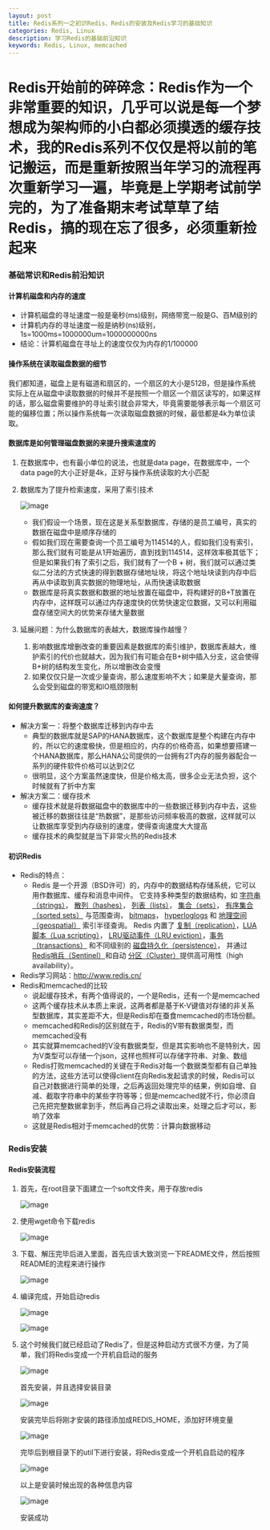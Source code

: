 ```yaml
---
layout: post
title: Redis系列一之初识Redis、Redis的安装及Redis学习的基础知识
categories: Redis, Linux
description: 学习Redis的基础前沿知识
keywords: Redis, Linux, memcached
---
```


Redis开始前的碎碎念：Redis作为一个非常重要的知识，几乎可以说是每一个梦想成为架构师的小白都必须摸透的缓存技术，我的Redis系列不仅仅是将以前的笔记搬运，而是重新按照当年学习的流程再次重新学习一遍，毕竟是上学期考试前学完的，为了准备期末考试草草了结Redis，搞的现在忘了很多，必须重新捡起来
======

### 基础常识和Redis前沿知识

#### 计算机磁盘和内存的速度

- 计算机磁盘的寻址速度一般是毫秒(ms)级别，网络带宽一般是G、百M级别的
- 计算机内存的寻址速度一般是纳秒(ns)级别，1s=1000ms=1000000um=1000000000ns
- 结论：计算机磁盘在寻址上的速度仅仅为内存的1/100000

#### 操作系统在读取磁盘数据的细节

我们都知道，磁盘上是有磁道和扇区的，一个扇区的大小是512B，但是操作系统实际上在从磁盘中读取数据的时候并不是按照一个扇区一个扇区读写的，如果这样的话，那么磁盘需要维护的寻址索引就会非常大，毕竟需要能够表示每一个扇区可能的偏移位置；所以操作系统每一次读取磁盘数据的时候，最低都是4k为单位读取。

#### 数据库是如何管理磁盘数据的来提升搜索速度的

1. 在数据库中，也有最小单位的说法，也就是data page，在数据库中，一个data page的大小正好是4k，正好与操作系统读取的大小匹配

2. 数据库为了提升检索速度，采用了索引技术

   ![image](\images\posts\Redis\2021-1-22-Redis系列一之初识Redis-1.jpg)

   - 我们假设一个场景，现在这是关系型数据库，存储的是员工编号，真实的数据在磁盘中是顺序存储的
   - 假如我们现在需要查询一个员工编号为114514的人，假如我们没有索引，那么我们就有可能是从1开始遍历，直到找到114514，这样效率极其低下；但是如果我们有了索引之后，我们就有了一个B + 树，我们就可以通过类似二分法的方式快速的得到数据存储地址块，将这个地址块读到内存中后再从中读取到真实数据的物理地址，从而快速读取数据
   - 数据库是将真实数据和数据的地址放置在磁盘中，将构建好的B+T放置在内存中，这样既可以通过内存速度快的优势快速定位数据，又可以利用磁盘存储空间大的优势来存储大量数据

3. 延展问题：为什么数据库的表越大，数据库操作越慢？

   1. 影响数据库增删改查的重要因素是数据库的索引维护，数据库表越大，维护索引的代价也就越大，因为我们有可能会在B+树中插入分支，这会使得B+树的结构发生变化，所以增删改会变慢
   2. 如果仅仅只是一次或少量查询，那么速度影响不大；如果是大量查询，那么会受到磁盘的带宽和IO瓶颈限制

#### 如何提升数据库的查询速度？

- 解决方案一：将整个数据库迁移到内存中去
  - 典型的数据库就是SAP的HANA数据库，这个数据库是整个构建在内存中的，所以它的速度极快，但是相应的，内存的价格奇高，如果想要搭建一个HANA数据库，那么HANA公司提供的一台拥有2T内存的服务器配合一系列的硬件软件价格可以达到2亿
  - 很明显，这个方案虽然速度快，但是价格太高，很多企业无法负担，这个时候就有了折中方案
- 解决方案二：缓存技术
  - 缓存技术就是将数据磁盘中的数据库中的一些数据迁移到内存中去，这些被迁移的数据往往是“热数据”，是那些访问频率极高的数据，这样就可以让数据库享受到内存级别的速度，使得查询速度大大提高
  - 缓存技术的典型就是当下非常火热的Redis技术

#### 初识Redis

- Redis的特点：
  - Redis 是一个开源（BSD许可）的，内存中的数据结构存储系统，它可以用作数据库、缓存和消息中间件。 它支持多种类型的数据结构，如 [字符串（strings）](http://www.redis.cn/topics/data-types-intro.html#strings)， [散列（hashes）](http://www.redis.cn/topics/data-types-intro.html#hashes)， [列表（lists）](http://www.redis.cn/topics/data-types-intro.html#lists)， [集合（sets）](http://www.redis.cn/topics/data-types-intro.html#sets)， [有序集合（sorted sets）](http://www.redis.cn/topics/data-types-intro.html#sorted-sets) 与范围查询， [bitmaps](http://www.redis.cn/topics/data-types-intro.html#bitmaps)， [hyperloglogs](http://www.redis.cn/topics/data-types-intro.html#hyperloglogs) 和 [地理空间（geospatial）](http://www.redis.cn/commands/geoadd.html) 索引半径查询。 Redis 内置了 [复制（replication）](http://www.redis.cn/topics/replication.html)，[LUA脚本（Lua scripting）](http://www.redis.cn/commands/eval.html)， [LRU驱动事件（LRU eviction）](http://www.redis.cn/topics/lru-cache.html)，[事务（transactions）](http://www.redis.cn/topics/transactions.html) 和不同级别的 [磁盘持久化（persistence）](http://www.redis.cn/topics/persistence.html)， 并通过 [Redis哨兵（Sentinel）](http://www.redis.cn/topics/sentinel.html)和自动 [分区（Cluster）](http://www.redis.cn/topics/cluster-tutorial.html)提供高可用性（high availability）。
- Redis学习网站：http://www.redis.cn/
- Redis和memcached的比较
  - 说起缓存技术，有两个值得说的，一个是Redis，还有一个是memcached
  - 这两个缓存技术从本质上来说，这两者都是基于K-V键值对存储的非关系型数据库，其实差距不大，但是Redis却在蚕食memcached的市场份额。
  - memcached和Redis的区别就在于，Redis的V带有数据类型，而memcached没有
  - 其实就算memcached的V没有数据类型，但是其实影响也不是特别大，因为V类型可以存储一个json，这样也照样可以存储字符串、对象、数组
  - Redis打败memcached的关键在于Redis对每一个数据类型都有自己单独的方法，这些方法可以使得client在向Redis发起请求的时候，Redis可以自己对数据进行简单的处理，之后再返回处理完毕的结果，例如自增、自减、截取字符串中的某些字符等等；但是memcached就不行，你必须自己先把完整数据拿到手，然后再自己将之读取出来，处理之后才可以，影响了效率
  - 这就是Redis相对于memcached的优势：计算向数据移动

### Redis安装

#### Redis安装流程

1. 首先，在root目录下面建立一个soft文件夹，用于存放redis

   ![image](\images\posts\Redis\2021-1-22-Redis系列一之初识Redis-2.jpg)

2. 使用wget命令下载redis

   ![image](\images\posts\Redis\2021-1-22-Redis系列一之初识Redis-3.jpg)

3. 下载、解压完毕后进入里面，首先应该大致浏览一下README文件，然后按照README的流程来进行操作

   ![image](\images\posts\Redis\2021-1-22-Redis系列一之初识Redis-4.jpg)

4. 编译完成，开始启动redis

   ![image](\images\posts\Redis\2021-1-22-Redis系列一之初识Redis-5.jpg)

   ![image](\images\posts\Redis\2021-1-22-Redis系列一之初识Redis-6.jpg)

5. 这个时候我们就已经启动了Redis了，但是这种启动方式很不方便，为了简单，我们将Redis变成一个开机自启动的服务

   ![image](\images\posts\Redis\2021-1-22-Redis系列一之初识Redis-9.jpg)

   首先安装，并且选择安装目录

   ![image](\images\posts\Redis\2021-1-22-Redis系列一之初识Redis-8.jpg)

   安装完毕后将刚才安装的路径添加成REDIS_HOME，添加好环境变量

   ![image](\images\posts\Redis\2021-1-22-Redis系列一之初识Redis-7.jpg)

   完毕后到根目录下的util下进行安装，将Redis变成一个开机自启动的程序

   ![image](\images\posts\Redis\2021-1-22-Redis系列一之初识Redis-10.jpg)

   以上是安装时候出现的各种信息内容

   ![image](\images\posts\Redis\2021-1-22-Redis系列一之初识Redis-11.jpg)

   安装成功
